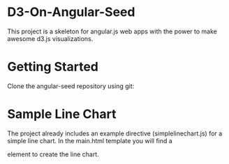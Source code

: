 D3-On-Angular-Seed
==================

This project is a skeleton for angular.js web apps with the power to make awesome d3.js visualizations.

Getting Started
==================

Clone the angular-seed repository using git:



Sample Line Chart
==================

The project already includes an example directive (simplelinechart.js) for a simple line chart. In the main.html template you will find a <div simple-line-chart></div> element to create the line chart.
